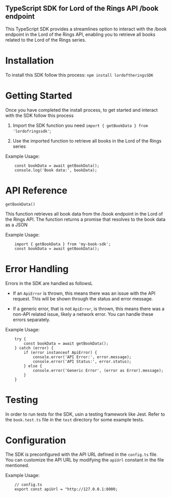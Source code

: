 ## TypeScript SDK for Lord of the Rings API /book endpoint

This TypeScript SDK provides a streamlines option to interact with the /book endpoint in the Lord of the Rings API, enabling you to retrieve all books related to the Lord of the Rings series.

# Installation

To install this SDK follow this process:
`npm install lordoftheringsSDK`

# Getting Started

Once you have completed the install process, to get started and interact with the SDK follow this process

1. Import the SDK function you need
   `import { getBookData } from 'lordofringssdk'`;

2. Use the imported function to retrieve all books in the Lord of the Rings series

Example Usage:

```
    const bookData = await getBookData();
    console.log('Book data:', bookData);
```

# API Reference

`getBookData()`

This function retrieves all book data from the /book endpoint in the Lord of the Rings API. The function returns a promise that resolves to the book data as a JSON

Example Usage:

```
    import { getBookData } from 'my-book-sdk';
    const bookData = await getBookData();
```

# Error Handling

Errors in the SDK are handled as followsL

- If an `ApiError` is thrown, this means there was an issue with the API request. This will be shown through the status and error message.

- If a generic error, that is not `ApiError`, is thrown, this means there was a non-API related issue, likely a network error. You can handle these errors separately.

Example Usage:

```
    try {
        const bookData = await getBookData();
    } catch (error) {
        if (error instanceof ApiError) {
            console.error('API Error:', error.message);
            console.error('API Status:', error.status);
        } else {
            console.error('Generic Error', (error as Error).message);
        }
    }
```

# Testing

In order to run tests for the SDK, usin a testing framework like Jest. Refer to the `book.test.ts` file in the `test` directory for some example tests.

# Configuration

The SDK is preconfigured with the API URL defined in the `config.ts` file. You can customize the API URL by modifying the `apiUrl` constant in the file mentioned.

Example Usage:

```
    // config.ts
    export const apiUrl = "http://127.0.0.1:8000;

```
